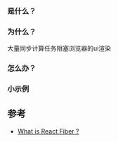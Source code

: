 ### 是什么？


### 为什么？
大量同步计算任务阻塞浏览器的ui渲染

### 怎么办？

### 小示例


## 参考
- [What is React Fiber ?](https://giamir.com/what-is-react-fiber)